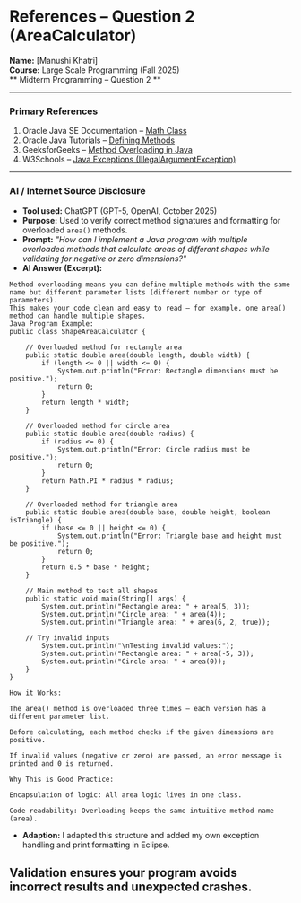 # References – Question 2 (AreaCalculator)

**Name:** [Manushi Khatri]  
**Course:** Large Scale Programming (Fall 2025)  
** Midterm Programming – Question 2 **

---

### Primary References
1. Oracle Java SE Documentation – [Math Class](https://docs.oracle.com/javase/8/docs/api/java/lang/Math.html)  
2. Oracle Java Tutorials – [Defining Methods](https://docs.oracle.com/javase/tutorial/java/javaOO/methods.html)  
3. GeeksforGeeks – [Method Overloading in Java](https://www.geeksforgeeks.org/overloading-in-java/)  
4. W3Schools – [Java Exceptions (IllegalArgumentException)](https://www.w3schools.com/java/java_try_catch.asp)

---

### AI / Internet Source Disclosure
- **Tool used:** ChatGPT (GPT-5, OpenAI, October 2025)  
- **Purpose:** Used to verify correct method signatures and formatting for overloaded `area()` methods.  
- **Prompt:** *"How can I implement a Java program with multiple overloaded methods that calculate areas of different shapes while validating for negative or zero dimensions?"*
- **AI Answer (Excerpt):** 
```
Method overloading means you can define multiple methods with the same name but different parameter lists (different number or type of parameters).
This makes your code clean and easy to read — for example, one area() method can handle multiple shapes.
Java Program Example:
public class ShapeAreaCalculator {

    // Overloaded method for rectangle area
    public static double area(double length, double width) {
        if (length <= 0 || width <= 0) {
            System.out.println("Error: Rectangle dimensions must be positive.");
            return 0;
        }
        return length * width;
    }

    // Overloaded method for circle area
    public static double area(double radius) {
        if (radius <= 0) {
            System.out.println("Error: Circle radius must be positive.");
            return 0;
        }
        return Math.PI * radius * radius;
    }

    // Overloaded method for triangle area
    public static double area(double base, double height, boolean isTriangle) {
        if (base <= 0 || height <= 0) {
            System.out.println("Error: Triangle base and height must be positive.");
            return 0;
        }
        return 0.5 * base * height;
    }

    // Main method to test all shapes
    public static void main(String[] args) {
        System.out.println("Rectangle area: " + area(5, 3));
        System.out.println("Circle area: " + area(4));
        System.out.println("Triangle area: " + area(6, 2, true));

    // Try invalid inputs
        System.out.println("\nTesting invalid values:");
        System.out.println("Rectangle area: " + area(-5, 3));
        System.out.println("Circle area: " + area(0));
    }
}

How it Works:

The area() method is overloaded three times — each version has a different parameter list.

Before calculating, each method checks if the given dimensions are positive.

If invalid values (negative or zero) are passed, an error message is printed and 0 is returned.

Why This is Good Practice:

Encapsulation of logic: All area logic lives in one class.

Code readability: Overloading keeps the same intuitive method name (area).
```

- **Adaption:** I adapted this structure and added my own exception handling and print formatting in Eclipse.

Validation ensures your program avoids incorrect results and unexpected crashes.
---


